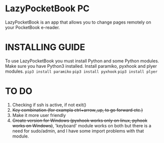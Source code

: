 # LazyPocketBook PC
LazyPocketBook is an app that allows you to change pages remotely on your PocketBook e-reader.

# INSTALLING GUIDE
To use LazyPocketBook you must install Python and some Python modules.
Make sure you have Python3 installed.
Install paramiko, pyxhook and plyer modules.
`pip3 install paramiko`
`pip3 install pyxhook`
`pip3 install plyer`


# TO DO 
1. Checking if ssh is active, if not exit()
2. ~~Key combination (for exampla ctrl+arrow_up, to go forward etc.)~~
3. Make it more user friendly
4. ~~Create version for Windows (pyxhook works only on linux, pyhook works on Windows)~~, 'keyboard' module works on both but there is a need for sudo/admin, and I have some import problems with that module.
